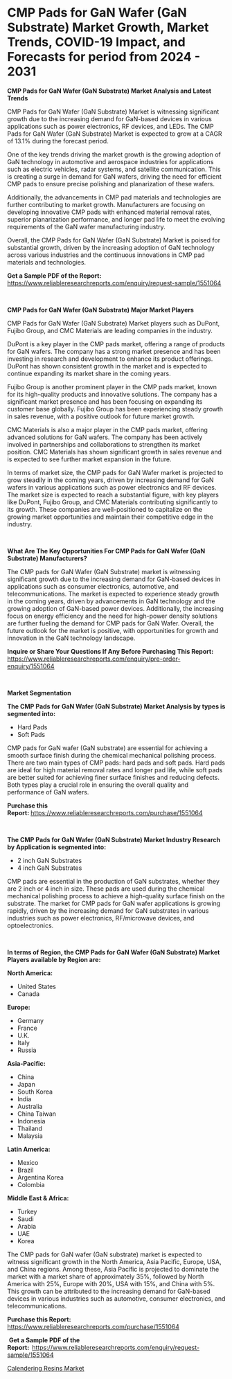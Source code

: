 <p><h1>CMP Pads for GaN Wafer (GaN Substrate) Market Growth, Market Trends, COVID-19 Impact, and Forecasts for period from 2024 - 2031</h1></p><p><strong>CMP Pads for GaN Wafer (GaN Substrate) Market Analysis and Latest Trends</strong></p>
<p><p>CMP Pads for GaN Wafer (GaN Substrate) Market is witnessing significant growth due to the increasing demand for GaN-based devices in various applications such as power electronics, RF devices, and LEDs. The CMP Pads for GaN Wafer (GaN Substrate) Market is expected to grow at a CAGR of 13.1% during the forecast period.</p><p>One of the key trends driving the market growth is the growing adoption of GaN technology in automotive and aerospace industries for applications such as electric vehicles, radar systems, and satellite communication. This is creating a surge in demand for GaN wafers, driving the need for efficient CMP pads to ensure precise polishing and planarization of these wafers.</p><p>Additionally, the advancements in CMP pad materials and technologies are further contributing to market growth. Manufacturers are focusing on developing innovative CMP pads with enhanced material removal rates, superior planarization performance, and longer pad life to meet the evolving requirements of the GaN wafer manufacturing industry.</p><p>Overall, the CMP Pads for GaN Wafer (GaN Substrate) Market is poised for substantial growth, driven by the increasing adoption of GaN technology across various industries and the continuous innovations in CMP pad materials and technologies.</p></p>
<p><strong>Get a Sample PDF of the Report:&nbsp;</strong> <a href="https://www.reliableresearchreports.com/enquiry/request-sample/1551064">https://www.reliableresearchreports.com/enquiry/request-sample/1551064</a></p>
<p>&nbsp;</p>
<p><strong>CMP Pads for GaN Wafer (GaN Substrate) Major Market Players</strong></p>
<p><p>CMP Pads for GaN Wafer (GaN Substrate) Market players such as DuPont, Fujibo Group, and CMC Materials are leading companies in the industry. </p><p>DuPont is a key player in the CMP pads market, offering a range of products for GaN wafers. The company has a strong market presence and has been investing in research and development to enhance its product offerings. DuPont has shown consistent growth in the market and is expected to continue expanding its market share in the coming years.</p><p>Fujibo Group is another prominent player in the CMP pads market, known for its high-quality products and innovative solutions. The company has a significant market presence and has been focusing on expanding its customer base globally. Fujibo Group has been experiencing steady growth in sales revenue, with a positive outlook for future market growth.</p><p>CMC Materials is also a major player in the CMP pads market, offering advanced solutions for GaN wafers. The company has been actively involved in partnerships and collaborations to strengthen its market position. CMC Materials has shown significant growth in sales revenue and is expected to see further market expansion in the future.</p><p>In terms of market size, the CMP pads for GaN Wafer market is projected to grow steadily in the coming years, driven by increasing demand for GaN wafers in various applications such as power electronics and RF devices. The market size is expected to reach a substantial figure, with key players like DuPont, Fujibo Group, and CMC Materials contributing significantly to its growth. These companies are well-positioned to capitalize on the growing market opportunities and maintain their competitive edge in the industry.</p></p>
<p>&nbsp;</p>
<p><strong>What Are The Key Opportunities For CMP Pads for GaN Wafer (GaN Substrate) Manufacturers?</strong></p>
<p><p>The CMP pads for GaN Wafer (GaN Substrate) market is witnessing significant growth due to the increasing demand for GaN-based devices in applications such as consumer electronics, automotive, and telecommunications. The market is expected to experience steady growth in the coming years, driven by advancements in GaN technology and the growing adoption of GaN-based power devices. Additionally, the increasing focus on energy efficiency and the need for high-power density solutions are further fueling the demand for CMP pads for GaN Wafer. Overall, the future outlook for the market is positive, with opportunities for growth and innovation in the GaN technology landscape.</p></p>
<p><strong>Inquire or Share Your Questions If Any Before Purchasing This Report:</strong> <a href="https://www.reliableresearchreports.com/enquiry/pre-order-enquiry/1551064">https://www.reliableresearchreports.com/enquiry/pre-order-enquiry/1551064</a></p>
<p>&nbsp;</p>
<p><strong>Market Segmentation</strong></p>
<p><strong>The CMP Pads for GaN Wafer (GaN Substrate) Market Analysis by types is segmented into:</strong></p>
<p><ul><li>Hard Pads</li><li>Soft Pads</li></ul></p>
<p><p>CMP pads for GaN wafer (GaN substrate) are essential for achieving a smooth surface finish during the chemical mechanical polishing process. There are two main types of CMP pads: hard pads and soft pads. Hard pads are ideal for high material removal rates and longer pad life, while soft pads are better suited for achieving finer surface finishes and reducing defects. Both types play a crucial role in ensuring the overall quality and performance of GaN wafers.</p></p>
<p><strong>Purchase this Report:&nbsp;</strong><a href="https://www.reliableresearchreports.com/purchase/1551064">https://www.reliableresearchreports.com/purchase/1551064</a></p>
<p>&nbsp;</p>
<p><strong>The CMP Pads for GaN Wafer (GaN Substrate) Market Industry Research by Application is segmented into:</strong></p>
<p><ul><li>2 inch GaN Substrates</li><li>4 inch GaN Substrates</li></ul></p>
<p><p>CMP pads are essential in the production of GaN substrates, whether they are 2 inch or 4 inch in size. These pads are used during the chemical mechanical polishing process to achieve a high-quality surface finish on the substrate. The market for CMP pads for GaN wafer applications is growing rapidly, driven by the increasing demand for GaN substrates in various industries such as power electronics, RF/microwave devices, and optoelectronics.</p></p>
<p>&nbsp;</p>
<p><strong>In terms of Region, the CMP Pads for GaN Wafer (GaN Substrate) Market Players available by Region are:</strong></p>
<p>
    <p> <strong> North America: </strong>
        <ul>
            <li>United States</li>
            <li>Canada</li>
        </ul>
        </p> 
    <p> <strong> Europe: </strong>
        <ul>
            <li>Germany</li>
            <li>France</li>
            <li>U.K.</li>
            <li>Italy</li>
            <li>Russia</li>
        </ul>
        </p> 
    <p> <strong> Asia-Pacific: </strong>
        <ul>
            <li>China</li>
            <li>Japan</li>
            <li>South Korea</li>
            <li>India</li>
            <li>Australia</li>
            <li>China Taiwan</li>
            <li>Indonesia</li>
            <li>Thailand</li>
            <li>Malaysia</li>
        </ul>
        </p> 
    <p> <strong> Latin America: </strong>
        <ul>
            <li>Mexico</li>
            <li>Brazil</li>
            <li>Argentina Korea</li>
            <li>Colombia</li>
        </ul>
        </p> 
    <p> <strong> Middle East & Africa: </strong>
        <ul>
            <li>Turkey</li>
            <li>Saudi</li>
            <li>Arabia</li>
            <li>UAE</li>
            <li>Korea</li>
        </ul>
    </p>
    </p>
<p><p>The CMP pads for GaN wafer (GaN substrate) market is expected to witness significant growth in the North America, Asia Pacific, Europe, USA, and China regions. Among these, Asia Pacific is projected to dominate the market with a market share of approximately 35%, followed by North America with 25%, Europe with 20%, USA with 15%, and China with 5%. This growth can be attributed to the increasing demand for GaN-based devices in various industries such as automotive, consumer electronics, and telecommunications.</p></p>
<p><strong>Purchase this Report: </strong><a href="https://www.reliableresearchreports.com/purchase/1551064">https://www.reliableresearchreports.com/purchase/1551064</a></p>
<p>&nbsp;<strong>Get a Sample PDF of the Report:&nbsp;&nbsp;</strong><a href="https://www.reliableresearchreports.com/enquiry/request-sample/1551064">https://www.reliableresearchreports.com/enquiry/request-sample/1551064</a></p>
<p><strong></strong></p>
<p><p><a href="https://full-wildebeest-80b.notion.site/Calendering-Resins-Market-Centers-on-Aspects-such-as-Market-Growth-Market-Share-Market-Opportunity-67eddcf3d78642d8be74770a0a4c8a9d">Calendering Resins Market</a></p></p>